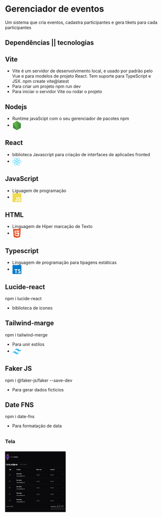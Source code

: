 # Gerenciador de eventos

Um sistema que cria eventos, cadastra participantes e gera tikets para cada participantes


## Dependências || tecnologias

## Vite
- Vite é um servidor de desenvolvimento local, e usado por padrão pelo Vue e para modelos de projeto React. Tem suporte para TypeScript e JSX.
npm create vite@latest
- Para criar um projeto
npm run dev
- Para iniciar o servidor Vite ou rodar o projeto

## Nodejs 
- Runtime javaScipt com o seu gerenciador de pacotes npm 
- <img align="center" height="30" width="30" alt="nodejs-icon" src="https://raw.githubusercontent.com/devicons/devicon/master/icons/nodejs/nodejs-original.svg">

## React
- biblioteca Javascript para criação de interfaces de aplicaões fronted
- <img align="center" height="30" width="30" alt="react-icon" src="https://raw.githubusercontent.com/devicons/devicon/master/icons/react/react-original.svg">

## JavaScript
- Liguagem de programação
- <img align="center" height="30" width="30" alt="js-icon"  src="https://raw.githubusercontent.com/devicons/devicon/master/icons/javascript/javascript-plain.svg">

## HTML
- Linguagem de Híper marcação de Texto
- <img align="center" height="30" width="30" alt="html-icon" src="https://raw.githubusercontent.com/devicons/devicon/master/icons/html5/html5-original.svg">

## Typescript 
- Linguagem de programação para tipagens estáticas
- <img align="center" alt="Rafa-Ts" height="30" width="30" src="https://raw.githubusercontent.com/devicons/devicon/master/icons/typescript/typescript-plain.svg">

## Lucide-react
npm i lucide-react
- biblioteca de icones

## Tailwind-marge
npm i tailwind-merge
- Para unir estilos
- <img align="center" alt="Rafa-Tailwind" height="30" width="30" src="https://raw.githubusercontent.com/devicons/devicon/master/icons/tailwindcss/tailwindcss-original.svg">

## Faker JS
npm i @faker-js/faker --save-dev
- Para gerar dados ficticios

## Date FNS
npm i date-fns
- Para formatação de data


######
### Tela
###
<img src="./public//attendees.PNG" height="200" width="200" />